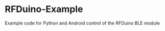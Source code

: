 RFDuino-Example
===============

Example code for Python and Android control of the RFDuino BLE module
